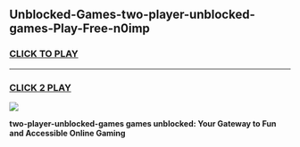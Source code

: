 
## Unblocked-Games-two-player-unblocked-games-Play-Free-n0imp
<h3>
<a href="https://premium76.site?title=two-player-unblocked-games&ref=10A">CLICK TO PLAY</a></h3>
<hr>

<h3>
<a href="https://premium76.site?title=two-player-unblocked-games&ref=10A">CLICK 2 PLAY</a>
  
</h3>

<a href="https://premium76.site?title=two-player-unblocked-games&ref=10A"><img src="https://clearcache.store/games.png"></a>


**two-player-unblocked-games games unblocked: Your Gateway to Fun and Accessible Online Gaming**
